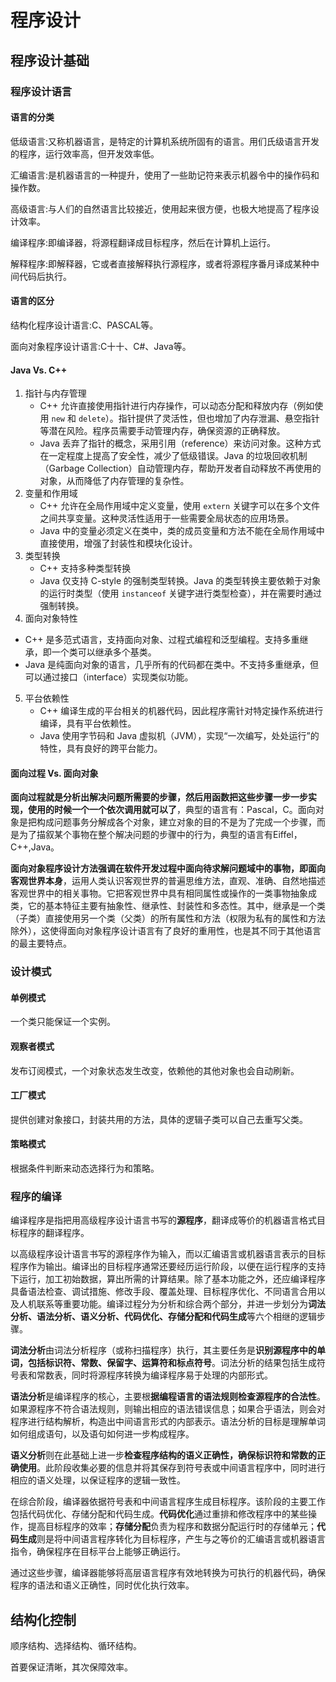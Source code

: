 # 程序设计

## 程序设计基础

### 程序设计语言

#### 语言的分类

低级语言:又称机器语言，是特定的计算机系统所固有的语言。用们氏级语言开发的程序，运行效率高，但开发效率低。

汇编语言:是机器语言的一种提升，使用了一些助记符来表示机器令中的操作码和操作数。

高级语言:与人们的自然语言比较接近，使用起来很方便，也极大地提高了程序设计效率。

编译程序:即编译器，将源程翻译成目标程序，然后在计算机上运行。

解释程序:即解释器，它或者直接解释执行源程序，或者将源程序番月译成某种中间代码后执行。



#### 语言的区分

结构化程序设计语言:C、PASCAL等。

面向对象程序设计语言:C十十、C#、Java等。



#### Java Vs. C++

1. 指针与内存管理
   - C++ 允许直接使用指针进行内存操作，可以动态分配和释放内存（例如使用 `new` 和 `delete`）。指针提供了灵活性，但也增加了内存泄漏、悬空指针等潜在风险。程序员需要手动管理内存，确保资源的正确释放。
   - Java 丢弃了指针的概念，采用引用（reference）来访问对象。这种方式在一定程度上提高了安全性，减少了低级错误。Java 的垃圾回收机制（Garbage Collection）自动管理内存，帮助开发者自动释放不再使用的对象，从而降低了内存管理的复杂性。
2. 变量和作用域
   - C++ 允许在全局作用域中定义变量，使用 `extern` 关键字可以在多个文件之间共享变量。这种灵活性适用于一些需要全局状态的应用场景。
   - Java 中的变量必须定义在类中，类的成员变量和方法不能在全局作用域中直接使用，增强了封装性和模块化设计。
3. 类型转换
   - C++ 支持多种类型转换
   - Java 仅支持 C-style 的强制类型转换。Java 的类型转换主要依赖于对象的运行时类型（使用 `instanceof` 关键字进行类型检查），并在需要时通过强制转换。
4.  面向对象特性
   - C++ 是多范式语言，支持面向对象、过程式编程和泛型编程。支持多重继承，即一个类可以继承多个基类。
   - Java 是纯面向对象的语言，几乎所有的代码都在类中。不支持多重继承，但可以通过接口（interface）实现类似功能。
5. 平台依赖性
   - C++ 编译生成的平台相关的机器代码，因此程序需针对特定操作系统进行编译，具有平台依赖性。
   - Java 使用字节码和 Java 虚拟机（JVM），实现“一次编写，处处运行”的特性，具有良好的跨平台能力。



#### 面向过程 Vs. 面向对象

**面向过程就是分析出解决问题所需要的步骤，然后用函数把这些步骤一步一步实现，使用的时候一个一个依次调用就可以了**，典型的语言有：Pascal，C。面向对象是把构成问题事务分解成各个对象，建立对象的目的不是为了完成一个步骤，而是为了描叙某个事物在整个解决问题的步骤中的行为，典型的语言有Eiffel，C++,Java。

**面向对象程序设计方法强调在软件开发过程中面向待求解问题域中的事物，即面向客观世界本身**，运用人类认识客观世界的普遍思维方法，直观、准确、自然地描述客观世界中的相关事物。它把客观世界中具有相同属性或操作的一类事物抽象成类，它的基本特征主要有抽象性、继承性、封装性和多态性。其中，继承是一个类（子类）直接使用另一个类（父类）的所有属性和方法（权限为私有的属性和方法除外），这使得面向对象程序设计语言有了良好的重用性，也是其不同于其他语言的最主要特点。



### 设计模式

#### 单例模式

一个类只能保证一个实例。



#### 观察者模式

发布订阅模式，一个对象状态发生改变，依赖他的其他对象也会自动刷新。



#### 工厂模式

提供创建对象接口，封装共用的方法，具体的逻辑子类可以自己去重写父类。



#### 策略模式

根据条件判断来动态选择行为和策略。



### 程序的编译

编译程序是指把用高级程序设计语言书写的**源程序**，翻译成等价的机器语言格式目标程序的翻译程序。

以高级程序设计语言书写的源程序作为输入，而以汇编语言或机器语言表示的目标程序作为输出。编译出的目标程序通常还要经历运行阶段，以便在运行程序的支持下运行，加工初始数据，算出所需的计算结果。除了基本功能之外，还应编译程序具备语法检查、调试措施、修改手段、覆盖处理、目标程序优化、不同语言合用以及人机联系等重要功能。编译过程分为分析和综合两个部分，并进一步划分为**词法分析、语法分析、语义分析、代码优化、存储分配和代码生成**等六个相继的逻辑步骤。

**词法分析**由词法分析程序（或称扫描程序）执行，其主要任务是**识别源程序中的单词，包括标识符、常数、保留字、运算符和标点符号**。词法分析的结果包括生成符号表和常数表，同时将源程序转换为编译程序易于处理的内部形式。

**语法分析**是编译程序的核心，主要根**据编程语言的语法规则检查源程序的合法性**。如果源程序不符合语法规则，则输出相应的语法错误信息；如果合乎语法，则会对程序进行结构解析，构造出中间语言形式的内部表示。语法分析的目标是理解单词如何组成语句，以及语句如何进一步构成程序。

**语义分析**则在此基础上进一步**检查程序结构的语义正确性，确保标识符和常数的正确使用**。此阶段收集必要的信息并将其保存到符号表或中间语言程序中，同时进行相应的语义处理，以保证程序的逻辑一致性。

在综合阶段，编译器依据符号表和中间语言程序生成目标程序。该阶段的主要工作包括代码优化、存储分配和代码生成。**代码优化**通过重排和修改程序中的某些操作，提高目标程序的效率；**存储分配**负责为程序和数据分配运行时的存储单元；**代码生成**则是将中间语言程序转化为目标程序，产生与之等价的汇编语言或机器语言指令，确保程序在目标平台上能够正确运行。

通过这些步骤，编译器能够将高层语言程序有效地转换为可执行的机器代码，确保程序的语法和语义正确性，同时优化执行效率。



## 结构化控制

顺序结构、选择结构、循环结构。

首要保证清晰，其次保障效率。